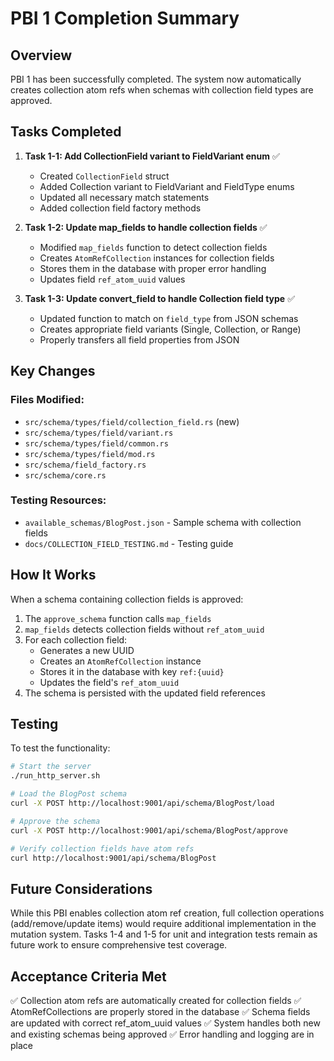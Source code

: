 # PBI 1 Completion Summary

## Overview

PBI 1 has been successfully completed. The system now automatically creates collection atom refs when schemas with collection field types are approved.

## Tasks Completed

1. **Task 1-1: Add CollectionField variant to FieldVariant enum** ✅
   - Created `CollectionField` struct
   - Added Collection variant to FieldVariant and FieldType enums
   - Updated all necessary match statements
   - Added collection field factory methods

2. **Task 1-2: Update map_fields to handle collection fields** ✅
   - Modified `map_fields` function to detect collection fields
   - Creates `AtomRefCollection` instances for collection fields
   - Stores them in the database with proper error handling
   - Updates field `ref_atom_uuid` values

3. **Task 1-3: Update convert_field to handle Collection field type** ✅
   - Updated function to match on `field_type` from JSON schemas
   - Creates appropriate field variants (Single, Collection, or Range)
   - Properly transfers all field properties from JSON

## Key Changes

### Files Modified:
- `src/schema/types/field/collection_field.rs` (new)
- `src/schema/types/field/variant.rs`
- `src/schema/types/field/common.rs`
- `src/schema/types/field/mod.rs`
- `src/schema/field_factory.rs`
- `src/schema/core.rs`

### Testing Resources:
- `available_schemas/BlogPost.json` - Sample schema with collection fields
- `docs/COLLECTION_FIELD_TESTING.md` - Testing guide

## How It Works

When a schema containing collection fields is approved:

1. The `approve_schema` function calls `map_fields`
2. `map_fields` detects collection fields without `ref_atom_uuid`
3. For each collection field:
   - Generates a new UUID
   - Creates an `AtomRefCollection` instance
   - Stores it in the database with key `ref:{uuid}`
   - Updates the field's `ref_atom_uuid`
4. The schema is persisted with the updated field references

## Testing

To test the functionality:

```bash
# Start the server
./run_http_server.sh

# Load the BlogPost schema
curl -X POST http://localhost:9001/api/schema/BlogPost/load

# Approve the schema
curl -X POST http://localhost:9001/api/schema/BlogPost/approve

# Verify collection fields have atom refs
curl http://localhost:9001/api/schema/BlogPost
```

## Future Considerations

While this PBI enables collection atom ref creation, full collection operations (add/remove/update items) would require additional implementation in the mutation system. Tasks 1-4 and 1-5 for unit and integration tests remain as future work to ensure comprehensive test coverage.

## Acceptance Criteria Met

✅ Collection atom refs are automatically created for collection fields
✅ AtomRefCollections are properly stored in the database
✅ Schema fields are updated with correct ref_atom_uuid values
✅ System handles both new and existing schemas being approved
✅ Error handling and logging are in place